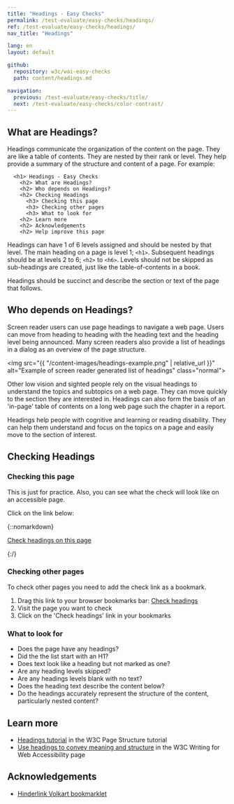 ```yaml
---
title: "Headings - Easy Checks"
permalink: /test-evaluate/easy-checks/headings/
ref: /test-evaluate/easy-checks/headings/
nav_title: "Headings"

lang: en
layout: default

github:
  repository: w3c/wai-easy-checks
  path: content/headings.md

navigation:
  previous: /test-evaluate/easy-checks/title/
  next: /test-evaluate/easy-checks/color-contrast/
---
```


## What are Headings?

Headings communicate the organization of the content on the page. They are like a table of contents. They are nested by their rank or level. They help provide a summary of the structure and content of a page. For example:

```
  <h1> Headings - Easy Checks
    <h2> What are Headings?
    <h2> Who depends on Headings?
    <h2> Checking Headings
      <h3> Checking this page
      <h3> Checking other pages
      <h3> What to look for
    <h2> Learn more
    <h2> Acknowledgements
    <h2> Help improve this page
```

Headings can have 1 of 6 levels assigned and should be nested by that level. The main heading on a page is level 1; `<h1>`. Subsequent headings should be at levels 2 to 6; `<h2>` to `<h6>`. Levels should not be skipped as sub-headings are created, just like the table-of-contents in a book.
  
Headings should be succinct and describe the section or text of the page that follows.

## Who depends on Headings?

Screen reader users can use page headings to navigate a web page. Users can move from heading to heading with the heading text and the heading level being announced. Many screen readers also provide a list of headings in a dialog as an overview of the page structure.

<img src="{{ "/content-images/headings-example.png" | relative_url }}" alt="Example of screen reader generated list of headings" class="normal">

Other low vision and sighted people rely on the visual headings to understand the topics and subtopics on a web page. They can move quickly to the section they are interested in. Headings can also form the basis of an 'in-page' table of contents on a long web page such the chapter in a report.

Headings help people with cognitive and learning or reading disability. They can help them understand and focus on the topics on a page and easily move to the section of interest.

## Checking Headings

### Checking this page

This is just for practice. Also, you can see what the check will look like on an accessible page.

Click on the link below:

{::nomarkdown}
<p>
  <a class="button active" href="javascript:void%20function(){function%20a(){o.style.height=%220px%22,o.style.height=q.scrollingElement.scrollHeight+%22px%22}function%20b(a,b){for(var%20c=0,d=0;d%3Ca.length;d++)a[d][b]%26%26c++;return%20c}function%20c(a){for(var%20b=%22%22,c=0;c%3Ca.length;c++){var%20e=a[c],f=e.el;b+=%22%3Cli%20class=\%22%22,b+=e.wrong%3F%22wrong-level%22:%22correct-level%22,b+=e.visible%3F%22%22:%22%20hidden%22,b+=e.visuallyhidden%3F%22%20visuallyhidden%22:%22%22,b+=%22\%22%20style=\%22margin-left:%20%22+e.level+%22em;\%22%3E%22,b+=%22%3Ca%20href=\%22%23%22+c+%22\%22%20target=\%22_top\%22%3E%22,b+=%22%3Cspan%20class=\%22level\%22%20data-level=\%22%22+e.level+%22\%22%3E%22+e.level+%22%3C/span%3E%20%22,b+=%22%3Cspan%20class=\%22text\%22%3E%22+d(f.textContent.replace(/\s+/g,%22%20%22)),b+=e.wrong%3F%22%20(skipped%20level)%22:%22%22,b+=e.visible%3F%22%22:%22%20(hidden)%22,b+=%22%3C/span%3E%22,b+=%22%3C/a%3E%22,b+=%22%3C/li%3E%22}return%22%3Cul%20id=\%22headings\%22%3E%22+b+%22%3C/ul%3E%22}function%20d(a){return(a+%22%22).replace(/%26/g,%22%26amp;%22).replace(/%3C/g,%22%26lt;%22).replace(/%3E/g,%22%26gt;%22).replace(/%22/g,%22%26quot;%22)}function%20e(a){for(var%20b=window.getComputedStyle(a),c=!1;a;){if(%22none%22===b.display)return!1;if(!c){if(%22hidden%22===b.visibility)return!1;%22visible%22===b.visibility%26%26(c=!0)}if(%22true%22===a.getAttribute(%22aria-hidden%22))return!1;a=a.parentElement;try{b=window.getComputedStyle(a)}catch(a){return!0}}return!0}function%20f(a){var%20b=a.getBoundingClientRect(a);if(%22absolute%22===window.getComputedStyle(a).position){if(1%3E=b.width%26%261%3E=b.height)return!0;if(0%3E=b.right)return!0}}function%20g(a,b){b||(a.scrollIntoViewIfNeeded%3Fa.scrollIntoViewIfNeeded():a.scrollIntoView%26%26a.scrollIntoView()),setTimeout(function(){for(var%20b=Math.max,c=Math.min,d=a.getBoundingClientRect(),e=a.parentElement;!d.height%26%26!d.width%26%26!d.left%26%26!d.top%26%26e;)d=e.getBoundingClientRect(),!1,e=e.parentElement;e%26%26((d={left:d.left,top:d.top,bottom:d.bottom,right:d.right}).left=c(window.innerWidth,d.left),d.right=b(0,d.right),d.top=c(window.innerHeight,d.top),d.bottom=b(0,d.bottom),!document.getElementById(n.id)%26%26document.body.appendChild(n),n.style.left=d.left-10+%22px%22,n.style.width=d.right-d.left+20+%22px%22,n.style.top=d.top-10+%22px%22,n.style.height=d.bottom-d.top+20+%22px%22,n.style.display=%22block%22)},100)}function%20h(a){var%20b=function(){a.checked%3Fl():m()};b(),a.addEventListener(%22click%22,b)}function%20j(a){for(var%20b=q.querySelectorAll(%22%23headings%20a%22),c=b.length-1;0%3C=c;c--)b[c]===a%3Fb[c].classList.add(%22is-active%22):b[c].classList.remove(%22is-active%22)}function%20k(a){for(var%20b=a.target,c=document.body.querySelectorAll(%22*%22),d=!1,e=c.length-1;0%3C=e;e--){var%20f=c[e];if(d){for(var%20h=r.length-1;0%3C=h;h--)if(r[h].el===f%26%26r[h].visible)return%20g(r[h].el,!0),void%20j(q.querySelector(%22%23headings%20a[href=\%22%23%22+h+%22\%22]%22));}else%20f===b%26%26(d=!0,e++)}j(null)}function%20l(){document.body.addEventListener(%22mouseover%22,k)}function%20m(){document.body.removeEventListener(%22mouseover%22,k)}var%20n=document.createElement(%22DIV%22);n.id=%22h1-a11y-highlighterelement%22,n.style.cssText=%22pointer-events:none;position:fixed;border:1px%20dashed%20%23eed009;box-shadow:%200%200%209px%202px%20rgba(238,208,9,0.75);display:none;z-index:%20100000;transition:all%20200ms%22;var%20o=document.getElementById(%22ec-heading-bookmarklet%22);o%26%26document.body.removeChild(o),(o=document.createElement(%22DIV%22)).id=%22ec-heading-bookmarklet%22,o.style.cssText=%22position:fixed;top:0;right:0;max-height:100%25;box-shadow:0%200%2080px%20rgba(0,0,0,0.3);width:20%25;min-width:320px;max-width:450px;z-index:100001%22;var%20p=document.createElement(%22IFRAME%22);p.id=%22wai-headers-check%22,p.style.width=%22100%25%22,p.style.height=%22100%25%22,p.style.borderWidth=%220%22;var%20q,r=function(){for(var%20a=0,b=document.querySelectorAll(%22h1,h2,h3,h4,h5,h6,h7,[role=\%22heading\%22]%22),c=[],d=0;d%3Cb.length;d++){var%20g=b[d],h=e(b[d]),j=parseInt(%22heading%22==g.getAttribute(%22role%22)%26%26g.getAttribute(%22aria-level%22)||g.nodeName.substr(1));if(h){var%20k=j%3Ea%26%26j!==a+1;a=j}else%20k=!1;c.push({visible:h,visuallyhidden:h%26%26f(g),wrong:k,level:j,el:g})}return%20c}();o.appendChild(p),p.onload=function(){function%20d(b,c){var%20d=q.getElementById(b),e=q.querySelector(%22.result%22);if(d){var%20f=function(b){d.checked%3Fe.classList.add(c):e.classList.remove(c),b%26%26a()};d.addEventListener(%22change%22,f,!1),d.addEventListener(%22click%22,f,!1),f()}}p.onload=function(){},(q=p.contentWindow.document).open(),q.write(%22%3Chtml%3E%20%3Chead%3E%20%3Cmeta%20name=\%22viewport\%22%20content=\%22width=device-width,minimum-scale=1.0,initial-scale=1,user-scalable=yes\%22%3E%3Cstyle%3E*{margin:0;padding:0;border:0}body{font:14px/1.6%20sans;font-family:Noto%20Sans,Trebuchet%20MS,Helvetica%20Neue,Arial,sans-serif;color:%231d1d1d;background:rgba(255,255,255,0.95);}main{white-space:nowrap;overflow-x:hidden;text-overflow:%20ellipsis}ul{margin:0%200%200%20-10px;padding:0}li{color:%231d1d1d;list-style:none;margin-left:20px;display:-webkit-box;display:-ms-flexbox;display:flex}main%20a{color:inherit;text-decoration:none;display:inline-block;max-width:30em;overflow:hidden;text-overflow:ellipsis;padding:2px%204px%202px%2025px;position:relative;line-height:%201.3;border-radius:3px}main%20a%3E.level{display:inline-block;background-color:%23003366;color:%23FAFAFC;font-size:85%25;font-weight:bold;width:2.7ex;height:2.7ex;text-align:center;-webkit-box-sizing:border-box;box-sizing:border-box;position:absolute;left:2px;top:2px;padding-top:1px}li.hidden{color:black;text-decoration:line-through;opacity:0.5}.result:not(.show-hidden)%20li.hidden{display:none}.result.mark-visuallyhidden%20li.visuallyhidden%20.level:before{color:inherit}.result.mark-visuallyhidden%20li.visuallyhidden%20.level{border:1px%20dashed;background:white}.result.mark-visuallyhidden%20li.visuallyhidden:after{content:\%22(visually%20hidden)\%22}li.wrong-level{color:%23AF3A37}a.is-active{-webkit-box-shadow:0%200%205px%201px%20%233CBEFF;box-shadow:0%200%205px%201px%20%233CBEFF}main%20a:hover{background-color:%23003366}main%20a:hover%3E.text{color:%23FAFAFC}main%20a:hover%3E.level{background-color:transparent}fieldset,main{padding:%205px%2015px%2015px%2015px;margin-bottom:1em;border-bottom:1px%20solid%20%23eee}footer{padding:%200%2015px%2015px%2015px}legend{margin-right:1em;font-weight:bold}%40media(min-width:340px){legend{float:left}}.options{display:-webkit-box;display:-ms-flexbox;display:flex;-ms-flex-wrap:wrap;flex-wrap:wrap}.options%20.input{margin-right:2em}.count{background:%23ddd;border-radius:4px;padding:1px%203px}.tooltip{font-family:Trebuchet%20MS,Helvetica%20Neue,Arial,sans-serif;position:relative}.tooltip:before{content:'\u2139\uFE0F'}.tooltip:focus:after,.tooltip:hover:after{content:attr(title);position:absolute;background:white;padding:4px%2010px;top:70%25;left:70%25;width:10em;-webkit-box-shadow:0%202px%2020px%20rgba(0,0,0,0.3);box-shadow:0%202px%2020px%20rgba(0,0,0,0.3);white-space:normal;border-radius:8px;border-top-left-radius:0;z-index:1;pointer-events:none}.button-close{position:absolute;top:15px;right:15px;padding:5px%2010px;border-radius:5px;border:1px%20solid%20transparent;font-size:inherit;color:white;background-color:%23003366;cursor:pointer}.button-close:hover{color:white;background-color:%23003366}%23wai-info-box%20header{font-weight:700;background-color:%23f2f2f2;color:%23005a6a;padding:8px%2016px;}%23wai-info-box%20header%20a{float:right;text-decoration:none}%3C/style%3E%3C/head%3E%3Cbody%3E%3Caside%20id=\%22wai-info-box\%22%20tabindex=\%22-1\%22%3E%3Cheader%3EPage%20headings%3Ca%20href=\%22\%22%20data-action=\%22close\%22%20aria-label='dismiss'%3EX%3C/a%3E%3C/header%3E%3Cfieldset%3E%3Clegend%3EOptions%3C/legend%3E%3Cdiv%20class=\%22options\%22%3E%3Cdiv%20class=\%22input\%22%3E%3Cinput%20type=\%22checkbox\%22%20name=\%22options\%22%20id=\%22o-hidden\%22%3E%20%3Clabel%20for=\%22o-hidden\%22%3EShow%20hidden%20%3Cspan%20class=\%22count\%22%20id=\%22o-hidden-count\%22%3E%3C/span%3E%20%3Cspan%20class=\%22tooltip\%22%20title=\%22also%20hidden%20for%20screenreaders\%22%20tabindex=\%220\%22%3E%3C/span%3E%3C/label%3E%20%3C/div%3E%20%3Cdiv%20class=\%22input\%22%3E%20%3Cinput%20type=\%22checkbox\%22%20name=\%22options\%22%20id=\%22o-visuallyhidden\%22%3E%20%3Clabel%20for=\%22o-visuallyhidden\%22%3EMark%20visually%20hidden%20%3Cspan%20class=\%22count\%22%20id=\%22o-visuallyhidden-count\%22%3E%3C/span%3E%20%3Cspan%20class=\%22tooltip\%22%20title=\%22only%20visible%20for%20screenreaders\%22%20tabindex=\%220\%22%3E%3C/span%3E%3C/label%3E%20%3C/div%3E%20%3Cdiv%20class=\%22input\%22%3E%20%3Cinput%20type=\%22checkbox\%22%20name=\%22options\%22%20id=\%22o-highlight\%22%3E%20%3Clabel%20for=\%22o-highlight\%22%3EHover-Highlight%20%3Cspan%20class=\%22tooltip\%22%20title=\%22Highlight%20the%20corresponding%20heading%20when%20hovering%20over%20elements%20of%20the%20page\%22%20tabindex=\%220\%22%3E%3C/span%3E%3C/label%3E%3C/div%3E%3C/fieldset%3E%3C/div%3E%3Cmain%20id=\%22result\%22%20class=\%22result\%22%3E%3C/main%3E%3Cfooter%3EFind%20out%20more%20about%20%3Ca%20href=\%22/wai/easy-checks/headings/\%22%3EChecking%20Headings%3C/a%3E%3C/footer%3E%3C/body%3E%3C/html%3E%22),q.close();var%20e=q.querySelector(%22[data-action=\%22close\%22]%22);e%26%26e.addEventListener(%22click%22,function(){m(),window.removeEventListener(%22resize%22,a),document.body.removeChild(o),document.getElementById(n.id)%26%26document.body.removeChild(n)});var%20f=q.querySelector(%22%23result%22);f%26%26(f.innerHTML=c(r)),(f=q.querySelector(%22%23o-hidden-count%22))%26%26(f.innerText=r.length-b(r,%22visible%22)),(f=q.querySelector(%22%23o-visuallyhidden-count%22))%26%26(f.innerText=b(r,%22visuallyhidden%22)),d(%22o-hidden%22,%22show-hidden%22),d(%22o-visuallyhidden%22,%22mark-visuallyhidden%22),h(q.getElementById(%22o-highlight%22)),a(),q.addEventListener(%22click%22,function(a){var%20b;if(%22A%22===a.target.nodeName.toUpperCase()%3Fb=a.target:a.target.parentElement%26%26%22A%22===a.target.parentElement.nodeName.toUpperCase()%26%26(b=a.target.parentElement),b){var%20c=parseInt(b.getAttribute(%22href%22).substr(1),10);g(r[c].el)}},!1),window.addEventListener(%22resize%22,a)},document.body.appendChild(o),iframeDoc=p.contentDocument||p.contentWindow.document,iframeDoc.getElementById(%22wai-info-box%22).focus()}();">Check headings on this page</a>
</p>
{:/}

### Checking other pages

To check other pages you need to add the check link as a bookmark.

1. Drag this link to your browser bookmarks bar: <a href="javascript:void%20function(){function%20a(){o.style.height=%220px%22,o.style.height=q.scrollingElement.scrollHeight+%22px%22}function%20b(a,b){for(var%20c=0,d=0;d%3Ca.length;d++)a[d][b]%26%26c++;return%20c}function%20c(a){for(var%20b=%22%22,c=0;c%3Ca.length;c++){var%20e=a[c],f=e.el;b+=%22%3Cli%20class=\%22%22,b+=e.wrong%3F%22wrong-level%22:%22correct-level%22,b+=e.visible%3F%22%22:%22%20hidden%22,b+=e.visuallyhidden%3F%22%20visuallyhidden%22:%22%22,b+=%22\%22%20style=\%22margin-left:%20%22+e.level+%22em;\%22%3E%22,b+=%22%3Ca%20href=\%22%23%22+c+%22\%22%20target=\%22_top\%22%3E%22,b+=%22%3Cspan%20class=\%22level\%22%20data-level=\%22%22+e.level+%22\%22%3E%22+e.level+%22%3C/span%3E%20%22,b+=%22%3Cspan%20class=\%22text\%22%3E%22+d(f.textContent.replace(/\s+/g,%22%20%22)),b+=e.wrong%3F%22%20(skipped%20level)%22:%22%22,b+=e.visible%3F%22%22:%22%20(hidden)%22,b+=%22%3C/span%3E%22,b+=%22%3C/a%3E%22,b+=%22%3C/li%3E%22}return%22%3Cul%20id=\%22headings\%22%3E%22+b+%22%3C/ul%3E%22}function%20d(a){return(a+%22%22).replace(/%26/g,%22%26amp;%22).replace(/%3C/g,%22%26lt;%22).replace(/%3E/g,%22%26gt;%22).replace(/%22/g,%22%26quot;%22)}function%20e(a){for(var%20b=window.getComputedStyle(a),c=!1;a;){if(%22none%22===b.display)return!1;if(!c){if(%22hidden%22===b.visibility)return!1;%22visible%22===b.visibility%26%26(c=!0)}if(%22true%22===a.getAttribute(%22aria-hidden%22))return!1;a=a.parentElement;try{b=window.getComputedStyle(a)}catch(a){return!0}}return!0}function%20f(a){var%20b=a.getBoundingClientRect(a);if(%22absolute%22===window.getComputedStyle(a).position){if(1%3E=b.width%26%261%3E=b.height)return!0;if(0%3E=b.right)return!0}}function%20g(a,b){b||(a.scrollIntoViewIfNeeded%3Fa.scrollIntoViewIfNeeded():a.scrollIntoView%26%26a.scrollIntoView()),setTimeout(function(){for(var%20b=Math.max,c=Math.min,d=a.getBoundingClientRect(),e=a.parentElement;!d.height%26%26!d.width%26%26!d.left%26%26!d.top%26%26e;)d=e.getBoundingClientRect(),!1,e=e.parentElement;e%26%26((d={left:d.left,top:d.top,bottom:d.bottom,right:d.right}).left=c(window.innerWidth,d.left),d.right=b(0,d.right),d.top=c(window.innerHeight,d.top),d.bottom=b(0,d.bottom),!document.getElementById(n.id)%26%26document.body.appendChild(n),n.style.left=d.left-10+%22px%22,n.style.width=d.right-d.left+20+%22px%22,n.style.top=d.top-10+%22px%22,n.style.height=d.bottom-d.top+20+%22px%22,n.style.display=%22block%22)},100)}function%20h(a){var%20b=function(){a.checked%3Fl():m()};b(),a.addEventListener(%22click%22,b)}function%20j(a){for(var%20b=q.querySelectorAll(%22%23headings%20a%22),c=b.length-1;0%3C=c;c--)b[c]===a%3Fb[c].classList.add(%22is-active%22):b[c].classList.remove(%22is-active%22)}function%20k(a){for(var%20b=a.target,c=document.body.querySelectorAll(%22*%22),d=!1,e=c.length-1;0%3C=e;e--){var%20f=c[e];if(d){for(var%20h=r.length-1;0%3C=h;h--)if(r[h].el===f%26%26r[h].visible)return%20g(r[h].el,!0),void%20j(q.querySelector(%22%23headings%20a[href=\%22%23%22+h+%22\%22]%22));}else%20f===b%26%26(d=!0,e++)}j(null)}function%20l(){document.body.addEventListener(%22mouseover%22,k)}function%20m(){document.body.removeEventListener(%22mouseover%22,k)}var%20n=document.createElement(%22DIV%22);n.id=%22h1-a11y-highlighterelement%22,n.style.cssText=%22pointer-events:none;position:fixed;border:1px%20dashed%20%23eed009;box-shadow:%200%200%209px%202px%20rgba(238,208,9,0.75);display:none;z-index:%20100000;transition:all%20200ms%22;var%20o=document.getElementById(%22ec-heading-bookmarklet%22);o%26%26document.body.removeChild(o),(o=document.createElement(%22DIV%22)).id=%22ec-heading-bookmarklet%22,o.style.cssText=%22position:fixed;top:0;right:0;max-height:100%25;box-shadow:0%200%2080px%20rgba(0,0,0,0.3);width:20%25;min-width:320px;max-width:450px;z-index:100001%22;var%20p=document.createElement(%22IFRAME%22);p.id=%22wai-headers-check%22,p.style.width=%22100%25%22,p.style.height=%22100%25%22,p.style.borderWidth=%220%22;var%20q,r=function(){for(var%20a=0,b=document.querySelectorAll(%22h1,h2,h3,h4,h5,h6,h7,[role=\%22heading\%22]%22),c=[],d=0;d%3Cb.length;d++){var%20g=b[d],h=e(b[d]),j=parseInt(%22heading%22==g.getAttribute(%22role%22)%26%26g.getAttribute(%22aria-level%22)||g.nodeName.substr(1));if(h){var%20k=j%3Ea%26%26j!==a+1;a=j}else%20k=!1;c.push({visible:h,visuallyhidden:h%26%26f(g),wrong:k,level:j,el:g})}return%20c}();o.appendChild(p),p.onload=function(){function%20d(b,c){var%20d=q.getElementById(b),e=q.querySelector(%22.result%22);if(d){var%20f=function(b){d.checked%3Fe.classList.add(c):e.classList.remove(c),b%26%26a()};d.addEventListener(%22change%22,f,!1),d.addEventListener(%22click%22,f,!1),f()}}p.onload=function(){},(q=p.contentWindow.document).open(),q.write(%22%3Chtml%3E%20%3Chead%3E%20%3Cmeta%20name=\%22viewport\%22%20content=\%22width=device-width,minimum-scale=1.0,initial-scale=1,user-scalable=yes\%22%3E%3Cstyle%3E*{margin:0;padding:0;border:0}body{font:14px/1.6%20sans;font-family:Noto%20Sans,Trebuchet%20MS,Helvetica%20Neue,Arial,sans-serif;color:%231d1d1d;background:rgba(255,255,255,0.95);}main{white-space:nowrap;overflow-x:hidden;text-overflow:%20ellipsis}ul{margin:0%200%200%20-10px;padding:0}li{color:%231d1d1d;list-style:none;margin-left:20px;display:-webkit-box;display:-ms-flexbox;display:flex}main%20a{color:inherit;text-decoration:none;display:inline-block;max-width:30em;overflow:hidden;text-overflow:ellipsis;padding:2px%204px%202px%2025px;position:relative;line-height:%201.3;border-radius:3px}main%20a%3E.level{display:inline-block;background-color:%23003366;color:%23FAFAFC;font-size:85%25;font-weight:bold;width:2.7ex;height:2.7ex;text-align:center;-webkit-box-sizing:border-box;box-sizing:border-box;position:absolute;left:2px;top:2px;padding-top:1px}li.hidden{color:black;text-decoration:line-through;opacity:0.5}.result:not(.show-hidden)%20li.hidden{display:none}.result.mark-visuallyhidden%20li.visuallyhidden%20.level:before{color:inherit}.result.mark-visuallyhidden%20li.visuallyhidden%20.level{border:1px%20dashed;background:white}.result.mark-visuallyhidden%20li.visuallyhidden:after{content:\%22(visually%20hidden)\%22}li.wrong-level{color:%23AF3A37}a.is-active{-webkit-box-shadow:0%200%205px%201px%20%233CBEFF;box-shadow:0%200%205px%201px%20%233CBEFF}main%20a:hover{background-color:%23003366}main%20a:hover%3E.text{color:%23FAFAFC}main%20a:hover%3E.level{background-color:transparent}fieldset,main{padding:%205px%2015px%2015px%2015px;margin-bottom:1em;border-bottom:1px%20solid%20%23eee}footer{padding:%200%2015px%2015px%2015px}legend{margin-right:1em;font-weight:bold}%40media(min-width:340px){legend{float:left}}.options{display:-webkit-box;display:-ms-flexbox;display:flex;-ms-flex-wrap:wrap;flex-wrap:wrap}.options%20.input{margin-right:2em}.count{background:%23ddd;border-radius:4px;padding:1px%203px}.tooltip{font-family:Trebuchet%20MS,Helvetica%20Neue,Arial,sans-serif;position:relative}.tooltip:before{content:'\u2139\uFE0F'}.tooltip:focus:after,.tooltip:hover:after{content:attr(title);position:absolute;background:white;padding:4px%2010px;top:70%25;left:70%25;width:10em;-webkit-box-shadow:0%202px%2020px%20rgba(0,0,0,0.3);box-shadow:0%202px%2020px%20rgba(0,0,0,0.3);white-space:normal;border-radius:8px;border-top-left-radius:0;z-index:1;pointer-events:none}.button-close{position:absolute;top:15px;right:15px;padding:5px%2010px;border-radius:5px;border:1px%20solid%20transparent;font-size:inherit;color:white;background-color:%23003366;cursor:pointer}.button-close:hover{color:white;background-color:%23003366}%23wai-info-box%20header{font-weight:700;background-color:%23f2f2f2;color:%23005a6a;padding:8px%2016px;}%23wai-info-box%20header%20a{float:right;text-decoration:none}%3C/style%3E%3C/head%3E%3Cbody%3E%3Caside%20id=\%22wai-info-box\%22%20tabindex=\%22-1\%22%3E%3Cheader%3EPage%20headings%3Ca%20href=\%22\%22%20data-action=\%22close\%22%20aria-label='dismiss'%3EX%3C/a%3E%3C/header%3E%3Cfieldset%3E%3Clegend%3EOptions%3C/legend%3E%3Cdiv%20class=\%22options\%22%3E%3Cdiv%20class=\%22input\%22%3E%3Cinput%20type=\%22checkbox\%22%20name=\%22options\%22%20id=\%22o-hidden\%22%3E%20%3Clabel%20for=\%22o-hidden\%22%3EShow%20hidden%20%3Cspan%20class=\%22count\%22%20id=\%22o-hidden-count\%22%3E%3C/span%3E%20%3Cspan%20class=\%22tooltip\%22%20title=\%22also%20hidden%20for%20screenreaders\%22%20tabindex=\%220\%22%3E%3C/span%3E%3C/label%3E%20%3C/div%3E%20%3Cdiv%20class=\%22input\%22%3E%20%3Cinput%20type=\%22checkbox\%22%20name=\%22options\%22%20id=\%22o-visuallyhidden\%22%3E%20%3Clabel%20for=\%22o-visuallyhidden\%22%3EMark%20visually%20hidden%20%3Cspan%20class=\%22count\%22%20id=\%22o-visuallyhidden-count\%22%3E%3C/span%3E%20%3Cspan%20class=\%22tooltip\%22%20title=\%22only%20visible%20for%20screenreaders\%22%20tabindex=\%220\%22%3E%3C/span%3E%3C/label%3E%20%3C/div%3E%20%3Cdiv%20class=\%22input\%22%3E%20%3Cinput%20type=\%22checkbox\%22%20name=\%22options\%22%20id=\%22o-highlight\%22%3E%20%3Clabel%20for=\%22o-highlight\%22%3EHover-Highlight%20%3Cspan%20class=\%22tooltip\%22%20title=\%22Highlight%20the%20corresponding%20heading%20when%20hovering%20over%20elements%20of%20the%20page\%22%20tabindex=\%220\%22%3E%3C/span%3E%3C/label%3E%3C/div%3E%3C/fieldset%3E%3C/div%3E%3Cmain%20id=\%22result\%22%20class=\%22result\%22%3E%3C/main%3E%3Cfooter%3EFind%20out%20more%20about%20%3Ca%20href=\%22/wai/easy-checks/headings/\%22%3EChecking%20Headings%3C/a%3E%3C/footer%3E%3C/body%3E%3C/html%3E%22),q.close();var%20e=q.querySelector(%22[data-action=\%22close\%22]%22);e%26%26e.addEventListener(%22click%22,function(){m(),window.removeEventListener(%22resize%22,a),document.body.removeChild(o),document.getElementById(n.id)%26%26document.body.removeChild(n)});var%20f=q.querySelector(%22%23result%22);f%26%26(f.innerHTML=c(r)),(f=q.querySelector(%22%23o-hidden-count%22))%26%26(f.innerText=r.length-b(r,%22visible%22)),(f=q.querySelector(%22%23o-visuallyhidden-count%22))%26%26(f.innerText=b(r,%22visuallyhidden%22)),d(%22o-hidden%22,%22show-hidden%22),d(%22o-visuallyhidden%22,%22mark-visuallyhidden%22),h(q.getElementById(%22o-highlight%22)),a(),q.addEventListener(%22click%22,function(a){var%20b;if(%22A%22===a.target.nodeName.toUpperCase()%3Fb=a.target:a.target.parentElement%26%26%22A%22===a.target.parentElement.nodeName.toUpperCase()%26%26(b=a.target.parentElement),b){var%20c=parseInt(b.getAttribute(%22href%22).substr(1),10);g(r[c].el)}},!1),window.addEventListener(%22resize%22,a)},document.body.appendChild(o),iframeDoc=p.contentDocument||p.contentWindow.document,iframeDoc.getElementById(%22wai-info-box%22).focus()}();">Check headings</a>
2. Visit the page you want to check
3. Click on the 'Check headings' link in your bookmarks

### What to look for

* Does the page have any headings?
* Did the the list start with an H1?
* Does text look like a heading but not marked as one?
* Are any heading levels skipped?
* Are any headings levels blank with no text?
* Does the heading text describe the content below?
* Do the headings accurately represent the structure of the content, particularly nested content?

## Learn more

* [Headings tutorial](https://www.w3.org/WAI/tutorials/page-structure/headings/) in the W3C Page Structure tutorial
* [Use headings to convey meaning and structure](https://www.w3.org/WAI/tips/writing/#use-headings-to-convey-meaning-and-structure) in the W3C Writing for Web Accessibility page

## Acknowledgements

* [Hinderlink Volkart bookmarklet](https://github.com/hinderlingvolkart/h123/)